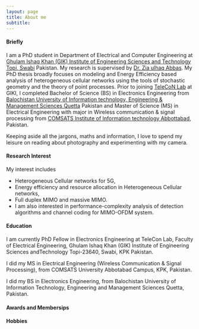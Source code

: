 ```yaml
---
layout: page
title: About me
subtitle: 
---
```




#### Briefly
I am a PhD student in Department of Electrical and Computer Engineering at [Ghulam Ishaq Khan (GIK) Institute of Engineering Sciences and Technology Topi, Swabi](http://giki.edu.pk) Pakistan. My research is supervised by  [Dr. Zia ulhaq Abbas](https://www.giki.edu.pk/Faculty/Dr-Zia-ul-Haq-Abbas). My PhD thesis broadly focuses on modeling and Energy Efficiency based analysis of heterogeneous cellular networks using the tools of stochastic geometry and the theory of point processes. Prior to joining [TeleCoN Lab](https://www.giki.edu.pk/telecon) at GIKI, I completed Bachelor of Science (BS) in Electronics Engineering from [Balochistan University of Information technology, Engineering & Management Sciences Quetta](http://www.buitms.edu.pk/) Pakistan and Master of Science (MS) in Electrical Engineering with major in Wireless communication & signal processing from [COMSATS Institute of Information technology Abbottabad](http://ciit-atd.edu.pk/), Pakistan.


Keeping aside all the jargons, maths and information, I love to spend my leisure on reading about photography and experimenting with my camera.


#### Research Interest

My interest includes 
- Heterogeneous Cellular networks for 5G, 
- Energy efficiency and resource allocation in Heterogeneous Cellular networks, 
- Full duplex MIMO and massive MIMO. 
- I am also interested in performance-complexity analysis of detection algorithms and channel coding for MIMO-OFDM system.
 

#### Education
<p class="about-text">
<span class="fa fa-graduation-cap about-icon"></span>
I am currently PhD Fellow in Electronics Engineering at TeleCon Lab, Faculty of Electrical Engineering, Ghulam Ishaq Khan (GIK) Institute of Engineering Sciences andTechnology Topi-23640, Swabi, KPK Pakistan.</p>
      
<p class="about-text">
<span class="fa fa-graduation-cap about-icon"></span>
I did my MS in Electrical Engineering (Wireless Communication & Signal Processing), from COMSATS University Abbotabad Campus, KPK, Pakistan.</p>
  
<p class="about-text">
<span class="fa fa-graduation-cap about-icon"></span>  
I did my BS in Electronics Engineering, from Balochistan University of Information Technology, Engineering and Management Sciences Quetta, Pakistan.</p>
      


#### Awards and Membersips




#### Hobbies

